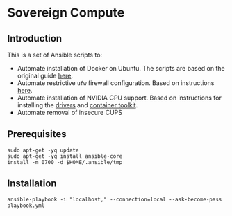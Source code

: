 # Sovereign Compute

## Introduction

This is a set of Ansible scripts to:

- Automate installation of Docker on Ubuntu. The scripts are based on the original guide [here](https://docs.docker.com/engine/install/ubuntu/).
- Automate restrictive `ufw` firewall configuration. Based on instructions [here](https://www.digitalocean.com/community/tutorials/how-to-setup-a-firewall-with-ufw-on-an-ubuntu-and-debian-cloud-server).
- Automate installation of NVIDIA GPU support. Based on instructions for installing the [drivers](https://docs.nvidia.com/datacenter/tesla/driver-installation-guide/index.html#ubuntu-installation) and [container  toolkit](https://docs.nvidia.com/datacenter/cloud-native/container-toolkit/latest/install-guide.html#installing-with-apt).
- Automate removal of insecure CUPS

## Prerequisites

```shell
sudo apt-get -yq update
sudo apt-get -yq install ansible-core
install -m 0700 -d $HOME/.ansible/tmp
```

## Installation

```shell
ansible-playbook -i "localhost," --connection=local --ask-become-pass playbook.yml
```
